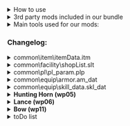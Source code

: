<html>
<details> <!-- How to use -->
  <summary>How to use</summary>
  <ul>
    <li>Download this repo and add the files to "[...]\Steam\steamapps\common\Monster Hunter World"</li>
    <li>That's it! You can start the game and all mods will be loaded.</li>
  </ul>
</details>
<details> <!-- 3rd party mods included in our bundle -->
  <summary>3rd party mods included in our bundle</summary>
  <ul>
    <li><a href="https://www.nexusmods.com/monsterhunterworld/mods/1982">Stracker's Loader</a></li>
    <li><a href="https://www.nexusmods.com/monsterhunterworld/mods/3473">Performance Booster and Plugin Extender</a>
    </li>
    <li><a href="https://www.nexusmods.com/monsterhunterworld/mods/3474">Tic Rate Fix</a></li>
    <li><a href="https://www.nexusmods.com/monsterhunterworld/mods/790">Camera Zoom</a></li>
    <li><a href="https://www.nexusmods.com/monsterhunterworld/mods/75">No Rain</a></li>
    <li><a href="https://www.nexusmods.com/monsterhunterworld/mods/5540">Skippable Cutscenes</a></li>
    <li><a href="https://www.nexusmods.com/monsterhunterworld/mods/1986">Guiding Lands Gathering Indicator</a></li>
    <li><a href="https://www.nexusmods.com/monsterhunterworld/mods/1972">Easier to spot Guiding Lands Gathering
        Spots</a></li>
    <li><a href="https://www.nexusmods.com/monsterhunterworld/mods/6556">All Monster Drops Increased</a></li>
    <li><a href="https://www.nexusmods.com/monsterhunterworld/mods/5601">Tenderizing Rebalance and Removal</a></li>
    <li><a href="https://www.nexusmods.com/monsterhunterworld/mods/3456">Permanent Shiny Drops</a></li>
    <li><a href="https://www.nexusmods.com/monsterhunterworld/mods/2459">True weapon damage values</a></li>
    <li><a href="https://www.nexusmods.com/monsterhunterworld/mods/345">Sharpening finish sound replacement__Nice
        Meme</a></li>
  </ul>
</details>
<details> <!-- Main tools used for our mods: -->
  <summary>Main tools used for our mods:</summary>
  <ul>
    <li><a href="https://github.com/Synthlight/MHW-Editor/releases">Synthlight's MHW Editor</a></li>
    <li><a href="https://github.com/Synthlight/MHW-Editor/wiki">Synthlight's MHW Editor Wiki</a></li>
    <li><a href="https://www.nexusmods.com/monsterhunterworld/mods/411">MHWNoChunk</a></li>
    <li><a href="https://marketplace.visualstudio.com/items?itemName=mechatroner.rainbow-csv">RBQL / Rainbow CSV for VS
        Code</a></li>
    <li>Our own scripts</li>
    <li>oo2core_8_win64.dll (got a backup on Google-Drive)</li>
  </ul>
</details>
<h3>Changelog:</h3>
<details> <!-- common\item\itemData.itm -->
  <summary>common\item\itemData.itm</summary>
  <ul>
    <li>Changed item carry limits, especially for healing items as part of the healing rework</li>
    <li>You're supposed to get the max amount of items</li>
    <li>The following items are now infinite use:
      <ul>
        <li>Blast and poison coatings, ammos (aside from para, sleep, cluster and slicing)</li>
        <li>Cool drink, hot drink, whetfish fin, whetfish fin+ and well-done steak</li>
      </ul>
    </li>
    <li>Banned the following items (healing rework):<br>
      Armortalon, armorcharm, (mega) armorskin, (mega) demondrug, ancient Potion</li>
  </ul>
</details>
<details> <!-- common\facility\shopList.slt -->
  <summary>common\facility\shopList.slt</summary>
  <ul>
    <li>You can now get all the usable items you'll need during hunts for 1z at the shop. Crafting and cultivating
      plants are no longer required</li>
    <li>Added (gourmet) vouchers, armor spheres, whetfish fins and Zorah Magdaros tickets to the shop</li>
  </ul>
</details>
<details> <!-- common\pl\pl_param.plp -->
  <summary>common\pl\pl_param.plp</summary>
  <ul>
    <li>Gunner defense rate 0.7 ⇒ 0.55 (healing rework)</li>
    <li>HR Augment Defense Bonus 10/20/30 ⇒ 30/60/90</li>
    <li>HR Augment Defense Bonus 15/25/35/50 ⇒ 45/75/105/150</li>
    <li>HR/MR Augment Lifesteal Cooldown 0.2sec ⇒ 0.1sec </li>
    <li>MR Augment Attack Bonus 5/10/15/25 ⇒ 10/18/25/40</li>
    <li>HR Augment Health Percent 10/15/20% ⇒ 8/12/16%</li>
    <li>MR Augment Health Percent 7.5/9/11/14% ⇒ 5/7.5/10/12.5%</li>
  </ul>
</details>
<details> <!-- common\equip\armor.am_dat -->
  <summary>common\equip\armor.am_dat</summary>
  <ul>
    <li>SELECT a.P1_Set_Group, a.p2_Variant, a.P3_Type, a.P4_Equip_slot, "Defense", a.Defense*3 WHERE a.Defense> 0</li>
  </ul>
</details>
<details> <!-- common\equip\skill_data.skl_dat -->
  <summary>common\equip\skill_data.skl_dat</summary>
  <ul>
    <li>Weakness exploit DLC nerf reverted, +15/30/50% affinity on weakspots, no softening requirement</li>
    <li>Focus:
      <ul>
        <li>Charge rate changed from 95/90/85% to 92/85/80%</li>
        <li>Gauge fill rate changed from 5/10/20% to 10/20/35%</li>
      </ul>
    </li>
    <li>Partbreaker changed from 10/20/30% to 20/35/50%</li>
    <li>Slugger changed from 20/30/40/50/60% to 20/40/50/75/100%</li>
    <li>Stamina thief from 20/30/40/50/60% to 40/60/80/110/150%</li>
    <li>Latent power affinity changed from 10/20/30/40/50/60/70% to 20/30/40/50/60/75/100%</li>
    <li>Agitator affinity changed from 5/5/7/7/10/15/20% to 5/6/7/8/10/15/20%</li>
    <li>Peak performance attack buff changed from 5/10/20 to 10/18/25</li>
    <li>Heroics:
      <ul>
        <li>Attack changed from 0/5/5/10/15/25/40% to 3/6/9/12/15/25/40%</li>
        <li>Defense changed from 50/50/100/100/100/150/150 to 50/60/70/80/100/125/150</li>
      </ul>
    </li>
    <li>Marathon runner stamina usage rate changed from 85/70/50% to 75/60/50%</li>
    <li>Stamina surge stamina recovery increase changed from 10/20/30% to 10/25/40%</li>
    <li>Quick sheath changed from 110/120/140 to 120/140/155</li>
    <li>Item prolonger changed from 10/25/50% to 33/66/100%</li>
    <li>Free meal changed from 25/50/75% to 20/35/50%</li>
    <li>Maximum might:
      <ul>
        <li>Affinity changed from 10/20/30/40/40% to 10/20/30/40/50%</li>
        <li>Max stamina time requirement removed (from 5/5/5/5/0s)</li>
        <li>Persisting buff duration changed from 2/3/3/4/0s to 0/0/0/1/2s</li>
      </ul>
    </li>
  </ul>
</details>
<details> <!-- Hunting Horn (wp05) -->
  <summary><b>Hunting Horn (wp05)</b></summary>
  <u>common\pl\music_skill_efc.mske (script for these changes not yet written)</u>
  <ul>
    <li>Encore no longer extends the duration or boosts the effect of buffs</li>
    <li>Duration of all songs changed to 3min/6min/12min (no maestro/maestro 1/maestro 2)</li>
    <li>Made the following changes to the effects of buffs:
      <ul>
        <li>Tool Use Drain Reduced (S) from 0.75/0.75 ⇒ 0.8</li>
        <li>Tool Use Drain Reduced (L) from 0.75/0.75 ⇒ 0.7</li>
        <li>Elemental Attack Boost from 1.08/1.1 ⇒ 1.12</li>
        <li>Abnormal Status Atk. Increased from 1.1/1.15 ⇒ 1.3</li>
        <li>Defense or Attack Up (S) from 1.1/1.15 ⇒ 1.12</li>
        <li>Defense or Attack Up (L) from 1.15/1.2 ⇒ 1.2</li>
        <li>Recovery Speed (L) from 3/3 ⇒ 3</li>
        <li>Blight Res Up from 5/10 ⇒ 10</li>
        <li>Affinity Up and Health Rec. (S) from 15/20 ⇒ 20</li>
        <li>Max Stamina Up + Recovery from 50/50 ⇒ 50</li>
        <li>Elemental Res Boost (L) from 7/10 ⇒ 10</li>
        <li>Health Boost (L) from 50/50 ⇒ 50</li>
      </ul>
    <li>Replaced the following (S) songs with their (L) versions
      <ul>
        <li>Earplugs (S) ⇒ Earplugs (L)</li>
        <li>Health Boost (S) from 30/30 ⇒ Health Boost (L)</li>
        <li>Recovery Speed (S) from 2/2 ⇒ Recovery Speed (L)</li>
        <li>Wind Pressure Negated ⇒ All Wind Pressure Negated</li>
        <li>Elemental Res Boost (S) from 5/7 ⇒ Elemental Res Boost (L)</li>
      </ul>
    </li>
</details>
<details> <!-- Lance (wp06) -->
  <summary><b>Lance (wp06)</b></summary>
  <u>hm\wp\wp06\collision\wp06.col & hm\wp\wp06\collision\wp06_01.col</u>
</details>
<details> <!-- Bow (wp11) -->
  <summary><b>Bow (wp11)</b></summary>
  <u>hm\wp\wp11\wp11_param.w11p</u>
  <ul>
    <li>Status Coating Buildup Multiplier unchanged at 1/1.2/1.4/1.6 (Charge 1/2/3/4)</li>
    <li>Power Coating Damage unchanged at 1.35</li>
    <li>Close Range Coating Damage unchanged at 1.18</li>
    <li>Close Range Coating Critical Start Multiplier unchanged at 0.1</li>
    <li>Close Range Coating Critical End Multiplier unchanged at 0.6</li>
    <li>Amount of Arrows Shot unchanged</li>
  </ul>
</details>
<details> <!-- toDo list -->
  <summary>toDo list</summary>
  <ul>
    <li>Add certain decos as quest rewards</li>
    <li>Change drop tables</li>
    <li>hh dmg*1.35 and songs scripts</li>
    <li>Armor defense & negative res scripts</li>
    <li>Lance dmg*1.2 script (poke and up-poke same dmg)</li>
    <li>Buff bow dragon piercer, Buff Raw Bow</li>
    <li>Change gun ammo (pierce, spread, normal, sticky, slicing)</li>
    <li>Switch axe: nerf Power Phials, buff overall dmg</li>
    <li>Fix Kulve Taroth</li>
    <li>Buff clutch claw motion values by 50% each</li>
    <li>Change "Long Range" and "Close Range"</li>
    <li>Buff defense on weapons</li>
    <li>nerf hh healing</li>
  </ul>
</details>
